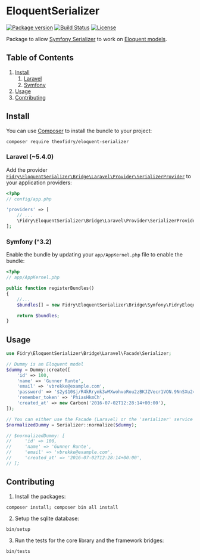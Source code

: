 # EloquentSerializer

[![Package version](http://img.shields.io/packagist/v/theofidry/eloquent-serializer.svg?style=flat-square)](https://packagist.org/packages/theofidry/eloquent-serializer)
[![Build Status](https://img.shields.io/travis/theofidry/EloquentSerializer.svg?branch=master&style=flat-square)](https://travis-ci.org/theofidry/EloquentSerializer?branch=master)
[![License](https://img.shields.io/badge/license-MIT-red.svg?style=flat-square)](LICENSE)

Package to allow [Symfony Serializer][1] to work on [Eloquent models][2].


## Table of Contents

1. [Install](#install)
    1. [Laravel](#laravel-540)
    1. [Symfony](#symfony-32)
1. [Usage](#usage)
1. [Contributing](#contributing)


## Install

You can use [Composer](https://getcomposer.org/) to install the bundle to your project:

```bash
composer require theofidry/eloquent-serializer
```


### Laravel (~5.4.0)

Add the provider [`Fidry\EloquentSerializer\Bridge\Laravel\Provider\SerializerProvider`](src/Illuminate/Provider/SerializerProvider.php) to your application providers:

```php
<?php
// config/app.php

'providers' => [
    // ...
    \Fidry\EloquentSerializer\Bridge\Laravel\Provider\SerializerProvider::class,
];
```


### Symfony (^3.2)

Enable the bundle by updating your `app/AppKernel.php` file to enable the bundle:

```php
<?php
// app/AppKernel.php

public function registerBundles()
{
    //...
    $bundles[] = new Fidry\EloquentSerializer\Bridge\Symfony\FidryEloquentSerializerBundle();

    return $bundles;
}
```


## Usage

```php
use Fidry\EloquentSerializer\Bridge\Laravel\Facade\Serializer;

// Dummy is an Eloquent model
$dummy = Dummy::create([
    'id' => 100,
    'name' => 'Gunner Runte',
    'email' => 'vbrekke@example.com',
    'password' => '$2y$10$j/R4kRrymk3wMXwohvoRou2zBKJZVecr1VON.9NnSXu24k6CP6tDe',
    'remember_token' => 'PhiasHkmCh',
    'created_at' => new Carbon('2016-07-02T12:28:14+00:00'),
]);

// You can either use the Facade (Laravel) or the 'serializer' service (Laravel & Symfony)
$normalizedDummy = Serializer::normalize($dummy);

// $normalizedDummy: [
//     'id' => 100,
//     'name' => 'Gunner Runte',
//     'email' => 'vbrekke@example.com',
//     'created_at' => '2016-07-02T12:28:14+00:00',
// ];
```


## Contributing

1. Install the packages:

```
composer install; composer bin all install
```

2. Setup the sqlite database:

```
bin/setup
```

3. Run the tests for the core library and the framework bridges:

```
bin/tests
```


[1]: http://symfony.com/doc/current/components/serializer.html
[2]: https://laravel.com/docs/5.4/eloquent#eloquent-model-conventions
